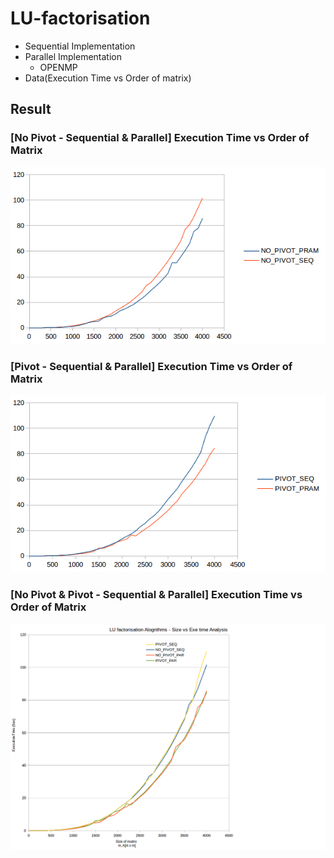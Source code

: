 # LU-factorisation
- Sequential Implementation
- Parallel Implementation
    - OPENMP 
- Data(Execution Time vs Order of matrix)
## Result
### [No Pivot - Sequential & Parallel] Execution Time vs Order of Matrix 
![pp-1](https://github.com/bikashtudu/LU-Factorisation/blob/gh-pages/images/pp-1.png?raw=true "NPivot")


### [Pivot - Sequential & Parallel] Execution Time vs Order of Matrix
![pp-3](https://github.com/bikashtudu/LU-Factorisation/blob/gh-pages/images/pp-3.png?raw=true "Pivot")


### [No Pivot & Pivot - Sequential & Parallel] Execution Time vs Order of Matrix
![pp-2](https://github.com/bikashtudu/LU-Factorisation/blob/gh-pages/images/pp-2.png?raw=true "Result")
